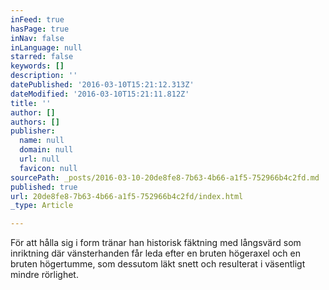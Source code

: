 ```yaml
---
inFeed: true
hasPage: true
inNav: false
inLanguage: null
starred: false
keywords: []
description: ''
datePublished: '2016-03-10T15:21:12.313Z'
dateModified: '2016-03-10T15:21:11.812Z'
title: ''
author: []
authors: []
publisher:
  name: null
  domain: null
  url: null
  favicon: null
sourcePath: _posts/2016-03-10-20de8fe8-7b63-4b66-a1f5-752966b4c2fd.md
published: true
url: 20de8fe8-7b63-4b66-a1f5-752966b4c2fd/index.html
_type: Article

---
```

För att hålla sig i form tränar han historisk fäktning med långsvärd som inriktning där vänsterhanden får leda efter en bruten högeraxel och en bruten högertumme, som dessutom läkt snett och resulterat i väsentligt mindre rörlighet.